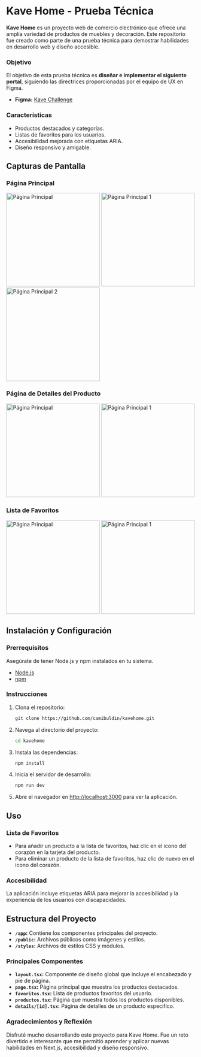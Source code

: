 # Kave Home - Prueba Técnica


**Kave Home** es un proyecto web de comercio electrónico que ofrece una amplia variedad de productos de muebles y decoración. Este repositorio fue creado como parte de una prueba técnica para demostrar habilidades en desarrollo web y diseño accesible.


### Objetivo

El objetivo de esta prueba técnica es **diseñar e implementar el siguiente portal**, siguiendo las directrices proporcionadas por el equipo de UX en Figma.

- **Figma:** [Kave Challenge](https://www.figma.com/file/KfDdY1c32OaOTT20GuzvCR/Front-Challenge-2024?type=design&node-id=0-1&mode=design&t=24SXgmGP2BeSDqKB-0)


### Características

- Productos destacados y categorías.
- Listas de favoritos para los usuarios.
- Accesibilidad mejorada con etiquetas ARIA.
- Diseño responsivo y amigable.

## Capturas de Pantalla

### Página Principal
<div>
  <img src="https://github.com/camibuldin/kavehome/blob/main/public/homepage.png" alt="Página Principal" width="250px"/>
  <img src="https://github.com/camibuldin/kavehome/blob/main/public/homepage1.png" alt="Página Principal 1" width="250px"/>
  <img src="https://github.com/camibuldin/kavehome/blob/main/public/homepage2.png" alt="Página Principal 2" width="250px"/>
</div>

### Página de Detalles del Producto
<div>
  <img src="https://github.com/camibuldin/kavehome/blob/main/public/detailspage.png" alt="Página Principal" width="250px"/>
  <img src="https://github.com/camibuldin/kavehome/blob/main/public/detailspage1.png" alt="Página Principal 1" width="250px"/>
</div>


### Lista de Favoritos
<div>
  <img src="https://github.com/camibuldin/kavehome/blob/main/public/favpage.png" alt="Página Principal" width="250px"/>
  <img src="hhttps://github.com/camibuldin/kavehome/blob/main/public/favpage1.png" alt="Página Principal 1" width="250px"/>
</div>


## Instalación y Configuración

### Prerrequisitos

Asegúrate de tener Node.js y npm instalados en tu sistema.

- [Node.js](https://nodejs.org/)
- [npm](https://www.npmjs.com/)

### Instrucciones

1. Clona el repositorio:

    ```bash
    git clone https://github.com/camibuldin/kavehome.git
    ```

2. Navega al directorio del proyecto:

    ```bash
    cd kavehome
    ```

3. Instala las dependencias:

    ```bash
    npm install
    ```

4. Inicia el servidor de desarrollo:

    ```bash
    npm run dev
    ```

5. Abre el navegador en [http://localhost:3000](http://localhost:3000) para ver la aplicación.

## Uso

### Lista de Favoritos

- Para añadir un producto a la lista de favoritos, haz clic en el icono del corazón en la tarjeta del producto.
- Para eliminar un producto de la lista de favoritos, haz clic de nuevo en el icono del corazón.

### Accesibilidad

La aplicación incluye etiquetas ARIA para mejorar la accesibilidad y la experiencia de los usuarios con discapacidades. 

## Estructura del Proyecto

- **`/app`:** Contiene los componentes principales del proyecto.
- **`/public`:** Archivos públicos como imágenes y estilos.
- **`/styles`:** Archivos de estilos CSS y módulos.

### Principales Componentes

- **`layout.tsx`:** Componente de diseño global que incluye el encabezado y pie de página.
- **`page.tsx`:** Página principal que muestra los productos destacados.
- **`favoritos.tsx`:** Lista de productos favoritos del usuario.
- **`productos.tsx`:** Página que muestra todos los productos disponibles.
- **`details/[id].tsx`:** Página de detalles de un producto específico.

### Agradecimientos y Reflexión
Disfruté mucho desarrollando este proyecto para Kave Home. Fue un reto divertido e interesante que me permitió aprender y aplicar nuevas habilidades en Next.js, accesibilidad y diseño responsivo.